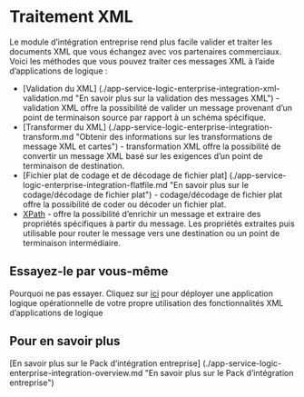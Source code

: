 <properties 
    pageTitle="Vue d’ensemble du traitement XML dans le Pack d’intégration entreprise | Service d’application Microsoft Azure | Microsoft Azure" 
    description="Apprenez à traiter et à valider des messages XML à l’aide d’applications Enterprise Integration Pack et logique" 
    services="logic-apps" 
    documentationCenter=".net,nodejs,java"
    authors="msftman" 
    manager="erikre" 
    editor="cgronlun"/>

<tags 
    ms.service="logic-apps" 
    ms.workload="integration" 
    ms.tgt_pltfrm="na" 
    ms.devlang="na" 
    ms.topic="article" 
    ms.date="07/07/2016" 
    ms.author="deonhe"/>


# <a name="xml-processing"></a>Traitement XML

Le module d’intégration entreprise rend plus facile valider et traiter les documents XML que vous échangez avec vos partenaires commerciaux. Voici les méthodes que vous pouvez traiter ces messages XML à l’aide d’applications de logique :  

- [Validation du XML] (./app-service-logic-enterprise-integration-xml-validation.md "En savoir plus sur la validation des messages XML") - validation XML offre la possibilité de valider un message provenant d’un point de terminaison source par rapport à un schéma spécifique.
- [Transformer du XML] (./app-service-logic-enterprise-integration-transform.md "Obtenir des informations sur les transformations de message XML et cartes") - transformation XML offre la possibilité de convertir un message XML basé sur les exigences d’un point de terminaison de destination.   
- [Fichier plat de codage et de décodage de fichier plat] (./app-service-logic-enterprise-integration-flatfile.md "En savoir plus sur le codage/décodage de fichier plat") - codage/décodage de fichier plat offre la possibilité de coder ou décoder un fichier plat. 
- [XPath](https://msdn.microsoft.com/library/mt643789.aspx) - offre la possibilité d’enrichir un message et extraire des propriétés spécifiques à partir du message. Les propriétés extraites puis utilisable pour router le message vers une destination ou un point de terminaison intermédiaire.    

## <a name="try-it-for-yourself"></a>Essayez-le par vous-même

Pourquoi ne pas essayer. Cliquez sur [ici](https://github.com/Azure/azure-quickstart-templates/tree/master/201-logic-app-veter-pipeline) pour déployer une application logique opérationnelle de votre propre utilisation des fonctionnalités XML d’applications de logique 

## <a name="learn-more"></a>Pour en savoir plus

[En savoir plus sur le Pack d’intégration entreprise] (./app-service-logic-enterprise-integration-overview.md "En savoir plus sur le Pack d’intégration entreprise")  
